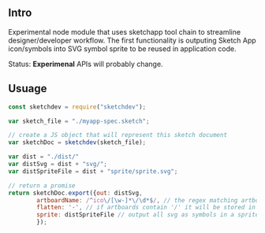 ## Intro

Experimental node module that uses sketchapp tool chain to streamline designer/developer workflow. The first functionality is outputing Sketch App icon/symbols into SVG symbol sprite to be reused in application code. 

Status: **Experimenal** APIs will probably change. 

## Usuage

```js
const sketchdev = require("sketchdev");

var sketch_file = "./myapp-spec.sketch";

// create a JS object that will represent this sketch document
var sketchDoc = sketchdev(sketch_file); 

var dist = "./dist/"
var distSvg = dist + "svg/"; 
var distSpriteFile = dist + "sprite/sprite.svg"; 

// return a promise
return sketchDoc.export({out: distSvg, 
        artboardName: /^ico\/[\w-]*\/\d*$/, // the regex matching artboard that should be exported
        flatten: '-', // if artboards contain '/' it will be stored in the corresponding folder sturucture, "flatten" just flatten the stucture with a a given char that will replace the '/'
        sprite: distSpriteFile // output all svg as symbols in a sprite.svg and generage a sprite-demo.html page as well
        });

```

